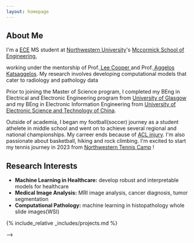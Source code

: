 ```yaml
---
layout: homepage
---
```


## About Me

I'm a <a href="https://www.mccormick.northwestern.edu/electrical-computer/" target="_blank"> ECE</a> MS student at <a href="https://www.northwestern.edu/" target="_blank"> Northwestern University</a>'s <a href="https://www.mccormick.northwestern.edu" target="_blank">  Mccormick School of Engineering</a>,
<!-- , specifically within the <a href="https://med.nyu.edu/research/sackler-institute-graduate-biomedical-sciences/" target="_blank"> Vilcek institute of Biomedical Sciences</a> and the Department of <a href="https://med.nyu.edu/departments-institutes/population-health/" target="_blank"> Population Health</a>. Under the mentorship of Prof.  -->
working under the mentorship of Prof.<a href="https://www.mccormick.northwestern.edu/research-faculty/directory/affiliated/cooper-lee.html" target="_blank"> Lee Cooper </a>and Prof.<a href="https://www.mccormick.northwestern.edu/research-faculty/directory/profiles/katsaggelos-aggelos.html" target="_blank"> Aggelos Katsaggelos</a>. My research involves developing computational models that cater to radiology and pathology data

<!-- In the summer of 2022, I had the opportunity to work as a Data Scientist Intern at <a href="https://about.google" target="_blank"> Google</a>, where I applied my statistical skills to real-world problems.  -->
Prior to joining the Master of Science program, I completed my BEng in Electrical and Electronic Engineering program from <a href="https://www.gla.ac.uk" target = "_blank"> University of Glasgow</a>  and my BEng in Electronic Information Engineering from <a href="https://en.uestc.edu.cn" target = "_blank"> University of Electronic Science and Technology of China</a>. 

<!-- 
I am an alumnus of the <a href="https://opencasestudies.github.io/" target="_blank"> Open Case Study Project</a> at <a href="https://www.jhsph.edu/" target="_blank"> the Bloomberg School of Public Health </a> of <a href="https://www.jhu.edu/" target="_blank"> the Johns Hopkins University</a>. -->

Outside of academia, I began my football(soccer) journey as a student athelete in middle school and went on to achieve several regional and national championships. My carreer ends because of <a href="https://www.mayoclinic.org/diseases-conditions/acl-injury/symptoms-causes/syc-20350738" target="_blank"> ACL injury</a>. I'm also passionate about basketball, hiking and rock climbing. I'm excited to start my tennis journey in 2023 from <a href="https://nutennis.com" target="_blank"> Northwestern Tennis Camp</a> !


## Research Interests
- **Machine Learning in Healthcare:** develop robust and interpretable models for healthcare
- **Medical Image Analysis:** MRI image analysis, cancer diagnosis, tumor segmentation
- **Computational Pathology:** machine learning in histopathology whole slide images(WSI)
<!-- - **Medical Imaging:** matrix-valued regression and clustering, positive semi-definite matrices estimations -->


<!-- ## Awards
- **[May. 2023]** <a href="https://gsas.nyu.edu/admissions/financial-aid/graduate-school-fellowships-and-assistantships.html" target="_blank">*MacCracken Awards*</a> for outstanding research and activities -->


<!-- {% include_relative _includes/publications.md %} -->

{% include_relative _includes/projects.md %}

<!-- {% include_relative _includes/talks.md %} -->







<!-- ## Collaboration

<!-- - **[Feb. 2020]** Our paper about incremental learning is accepted to CVPR 2020.
- **[Feb. 2020]** We will host the ACM Multimedia Asia 2020 conference in Singapore!
- **[Sept. 2019]** Our paper about few-shot learning is accepted to NeurIPS 2019. -->
<!-- - **[Feb. 2023]** <a href="https://www.sciencedirect.com/science/article/pii/S089990072200346X" target="_blank">*Low muscle mass is associated with a higher risk of all–cause and cardiovascular disease–specific mortality in cancer survivors*</a> has been accepted by **Nutrition**. 
- **[Aug. 2021]** <a href="https://www.jmcp.org/doi/full/10.18553/jmcp.2021.27.10.1482" target="_blank">*Validation of EHR medication fill data obtained through electronic linkage with pharmacies*</a> has been accepted by the **Journal of Managed Care & Specialty Pharmacy**.
- **[Jan. 2021]** <a href="https://onlinelibrary.wiley.com/doi/abs/10.1111/jocd.13486" target="_blank">*Quantitative evaluation of rejuvenation treatment of nasolabial fold wrinkles by regression model and 3D photography*</a> has been accepted by the **Journal of Cosmetic Dermatology**. -->


<!-- {% include_relative _includes/services.md %} --> -->


